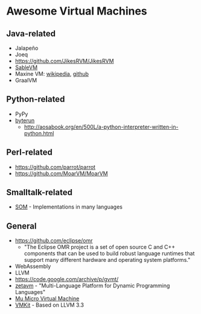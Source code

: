 Awesome Virtual Machines
========================

Java-related
------------
* Jalapeño
* Joeq
* https://github.com/JikesRVM/JikesRVM
* [SableVM](www.sablevm.org)
* Maxine VM: [wikipedia](https://en.wikipedia.org/wiki/Maxine_Virtual_Machine), [github](https://github.com/beehive-lab/Maxine-VM)
* GraalVM

Python-related
---------------
* PyPy
* [byterun](https://github.com/nedbat/byterun)
  * http://aosabook.org/en/500L/a-python-interpreter-written-in-python.html

Perl-related
------------
* https://github.com/parrot/parrot
* https://github.com/MoarVM/MoarVM

Smalltalk-related
-----------------
* [SOM](https://som-st.github.io/) - Implementations in many languages

General
-------

* https://github.com/eclipse/omr
  * "The Eclipse OMR project is a set of open source C and C++ components
  that can be used to build robust language runtimes that support many
  different hardware and operating system platforms."
* WebAssembly
* LLVM
* https://code.google.com/archive/p/gvmt/
* [zetavm](https://github.com/zetavm/zetavm) - "Multi-Language Platform for Dynamic Programming Languages"
* [Mu Micro Virtual Machine](http://microvm.github.io/)
* [VMKit](https://vmkit.llvm.org/) - Based on LLVM 3.3
